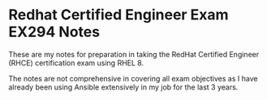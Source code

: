 # Redhat Certified Engineer Exam EX294 Notes

These are my notes for preparation in taking the RedHat Certified Engineer (RHCE) certification exam using RHEL 8.

The notes are not comprehensive in covering all exam objectives as I have already been using Ansible extensively in my job for the last 3 years.
